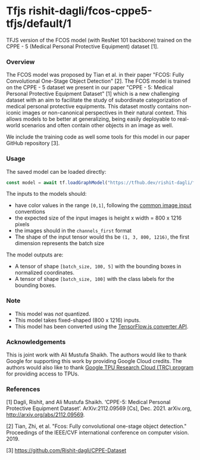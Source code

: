 # Tfjs rishit-dagli/fcos-cppe5-tfjs/default/1
TFJS version of the FCOS model (with ResNet 101 backbone) trained on the CPPE - 5 (Medical Personal Protective Equipment) dataset [1].

<!-- parent-model: rishit-dagli/fcos-cppe5-tfjs/1 -->
<!-- asset-path: https://storage.googleapis.com/cppe-5/trained_models/fcos/tfjs/fcos_tfjs.tar.gz -->

### Overview
The FCOS model was proposed by Tian et al. in their paper "FCOS: Fully Convolutional One-Stage Object Detection" [2]. The FCOS model is trained on the CPPE - 5 dataset we present in our paper "CPPE - 5: Medical Personal Protective Equipment Dataset" [1] which is a new challenging dataset with an aim to facilitate the study of subordinate categorization of medical personal protective equipments. This dataset mostly contains non-iconic images or non-canonical perspectives in their natural context. This allows models to be better at generalizing, being easily deployable to real-world scenarios and often contain other objects in an image as well.

We include the training code as well some tools for this model in our paper GitHub repository [3].

### Usage
The saved model can be loaded directly:

```js
const model = await tf.loadGraphModel("https://tfhub.dev/rishit-dagli/fcos-cppe5/default/tfjs/1")
```

The inputs to the models should:

- have color values in the range `[0,1]`, following the [common image input](https://www.tensorflow.org/hub/common_signatures/images#input) conventions
- the expected size of the input images is height x width = 800 x 1216 pixels
- the images should in the `channels_first` format
- The shape of the input tensor would ths be `(1, 3, 800, 1216)`, the first dimension represents the batch size

The model outputs are:

- A tensor of shape `[batch_size, 100, 5]` with the bounding boxes in normalized coordinates.
- A tensor of shape `[batch_size, 100]` with the class labels for the bounding boxes.

### Note

- This model was _not_ quantized.
- This model takes fixed-shaped (800 x 1216) inputs.
- This model has been converted using the [TensorFlow.js converter API](https://www.tensorflow.org/js/guide/conversion).

### Acknowledgements

This is joint work with Ali Mustufa Shaikh. The authors would like to thank Google for supporting this work by providing Google Cloud credits. The authors would also like to thank [Google TPU Research Cloud (TRC) program](https://sites.research.google/trc) for providing access to TPUs.

### References

[1] Dagli, Rishit, and Ali Mustufa Shaikh. ‘CPPE-5: Medical Personal Protective Equipment Dataset’. ArXiv:2112.09569 [Cs], Dec. 2021. arXiv.org, http://arxiv.org/abs/2112.09569.

[2] Tian, Zhi, et al. "Fcos: Fully convolutional one-stage object detection." Proceedings of the IEEE/CVF international conference on computer vision. 2019.

[3] https://github.com/Rishit-dagli/CPPE-Dataset